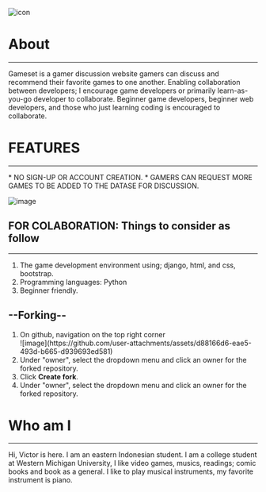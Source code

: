 ![icon](https://github.com/user-attachments/assets/c9f86def-d96b-44c0-bdc6-0b0801de9fe1)

<h1>About</h1>
<hr>
Gameset is a gamer discussion website gamers can discuss and recommend their favorite games to one another. Enabling collaboration between developers; I encourage game developers or primarily learn-as-you-go developer to collaborate.
Beginner game developers, beginner web developers, and those who just learning coding is encouraged to collaborate. 

<h1> FEATURES </h1>
<hr>
* NO SIGN-UP OR ACCOUNT CREATION.
* GAMERS CAN REQUEST MORE GAMES TO BE ADDED TO THE DATASE FOR DISCUSSION.

![image](https://github.com/user-attachments/assets/d18e189f-6266-4f8b-95e8-c4d5c09f5d09)

<h2>FOR COLABORATION: Things to consider as follow</h2>
<hr>
<ol>
  <li>The game development environment using; django, html, and css, bootstrap.</li>  
  <li>Programming languages: Python</li>
  <li>Beginner friendly.</li> 
</ol>

<h2>--Forking--</h2>
<ol>
  <li>On github, navigation on the top right corner</li>
  ![image](https://github.com/user-attachments/assets/d88166d6-eae5-493d-b665-d939693ed581)
  <li>Under "owner", select the dropdown menu and click an owner for the forked repository.</li>
  <li>Click <b>Create fork</b>.</li>
  <li>Under "owner", select the dropdown menu and click an owner for the forked repository.</li>

</ol>
<h1> Who am I </h1>
<hr>
Hi, Victor is here. I am an eastern Indonesian student.
I am a college student at Western Michigan University, I like video games, musics, readings; comic books and book as a general. 
I like to play musical instruments, my favorite instrument is piano. 

